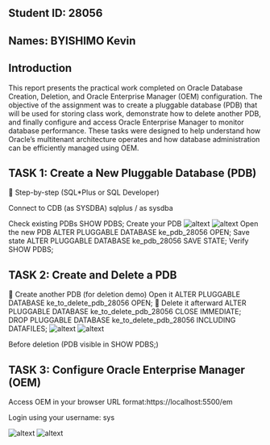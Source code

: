 ## Student ID: 28056
## Names: BYISHIMO Kevin

## Introduction

This report presents the practical work completed on Oracle Database Creation, Deletion, and Oracle Enterprise Manager (OEM) configuration. The objective of the assignment was to create a pluggable database (PDB) that will be used for storing class work, demonstrate how to delete another PDB, and finally configure and access Oracle Enterprise Manager to monitor database performance. These tasks were designed to help understand how Oracle’s multitenant architecture operates and how database administration can be efficiently managed using OEM.


## TASK 1: Create a New Pluggable Database (PDB)
🔹 Step-by-step (SQL*Plus or SQL Developer)

Connect to CDB (as SYSDBA)
sqlplus / as sysdba

Check existing PDBs
SHOW PDBS;
Create your PDB
![altext](screenshots/Screenshot%202025-10-06%20144701.png)
![altext](screenshots/Screenshot%202025-10-06%20144716.png)
Open the new PDB
ALTER PLUGGABLE DATABASE ke_pdb_28056 OPEN;
Save state
ALTER PLUGGABLE DATABASE ke_pdb_28056 SAVE STATE;
Verify
SHOW PDBS;

## TASK 2: Create and Delete a PDB
🔹 Create another PDB (for deletion demo)
Open it
ALTER PLUGGABLE DATABASE ke_to_delete_pdb_28056 OPEN;
🔹 Delete it afterward
ALTER PLUGGABLE DATABASE ke_to_delete_pdb_28056 CLOSE IMMEDIATE;
DROP PLUGGABLE DATABASE ke_to_delete_pdb_28056 INCLUDING DATAFILES;
![altext](screenshots/Screenshot%202025-10-06%20153129.png)
![altext](screenshots/Screenshot%202025-10-06%20153249.png)

Before deletion (PDB visible in SHOW PDBS;)

## TASK 3: Configure Oracle Enterprise Manager (OEM)
Access OEM in your browser
URL format:https://localhost:5500/em

Login using your username: sys

![altext](screenshots/Screenshot%202025-10-06%20144614.png)
![altext](screenshots/Screenshot%202025-10-06%20144546.png)



